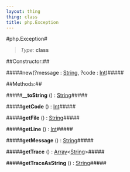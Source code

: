 ```yaml
---
layout: thing
thing: class
title: php.Exception
---
```

#php.Exception#



> *Type:* **class**



##Constructor:##

#####new(?message : <a href="../String.html" class="type">String</a>, ?code : <a href="../Int.html" class="type">Int</a>)#####



##Methods:##


#####**__toString** () : <a href="../String.html" class="type">String</a>#####




#####**getCode** () : <a href="../Int.html" class="type">Int</a>#####




#####**getFile** () : <a href="../String.html" class="type">String</a>#####




#####**getLine** () : <a href="../Int.html" class="type">Int</a>#####




#####**getMessage** () : <a href="../String.html" class="type">String</a>#####




#####**getTrace** () : <a href="../Array.html" class="type">Array</a>&lt;<a href="../String.html" class="type">String</a>&gt;#####




#####**getTraceAsString** () : <a href="../String.html" class="type">String</a>#####




